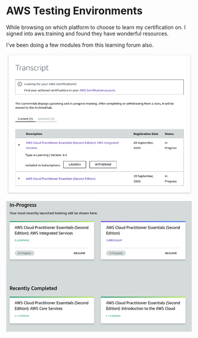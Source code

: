 # AWS Testing Environments

While browsing on which platform to choose to learn my certification on. I signed into aws.training and found they have wonderful resources.

I've been doing a few modules from this learning forum also. 

![](../.gitbook/assets/screenshot-from-2020-11-05-21-53-17.png)

![](../.gitbook/assets/screenshot-from-2020-11-05-21-51-18.png)

